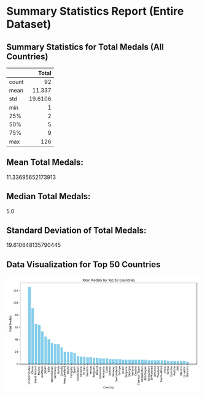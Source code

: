 # Summary Statistics Report (Entire Dataset)

## Summary Statistics for Total Medals (All Countries)
|       |    Total |
|:------|---------:|
| count |  92      |
| mean  |  11.337  |
| std   |  19.6106 |
| min   |   1      |
| 25%   |   2      |
| 50%   |   5      |
| 75%   |   9      |
| max   | 126      |

## Mean Total Medals: 
11.33695652173913
## Median Total Medals: 
5.0
## Standard Deviation of Total Medals: 
19.610648135790445
## Data Visualization for Top 50 Countries
![Total Medals by Top 50 Countries](total_medals_by_top_50_countries.png)
